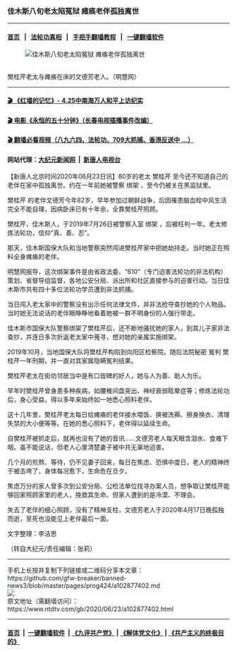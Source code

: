 ### 佳木斯八旬老太陷冤狱 瘫痪老伴孤独离世
------------------------

#### [首页](https://github.com/gfw-breaker/banned-news3/blob/master/README.md) &nbsp;&nbsp;|&nbsp;&nbsp; [法轮功真相](https://github.com/begood0513/basic/blob/master/README.md)  &nbsp;&nbsp;|&nbsp;&nbsp; [手把手翻墙教程](https://github.com/gfw-breaker/guides/wiki)  &nbsp;&nbsp;|&nbsp;&nbsp; [一键翻墙软件](https://github.com/gfw-breaker/nogfw/blob/master/README.md)  



<div><div class="featured_image">
 <figure>
  <img alt="佳木斯八旬老太陷冤狱 瘫痪老伴孤独离世" src="https://i.ntdtv.com/assets/uploads/2020/06/2020-06-23_114621-800x450.jpg"/>
 </figure><br/>
 <span class="caption">
  樊桂芹老太与瘫痪在床的文德芳老人。（明慧网）
 </span>
</div>
</div><hr/>

#### [ 🎬  《红墙的记忆》- 4.25中南海万人和平上访纪实](http://141.164.39.94:10000/videos/legend/425.html)

#### [ 🎬  电影《永恒的五十分钟》（长春电视插播事件改编） ](http://141.164.39.94:10000/videos/news/ComingForYou-2.html)

#### [ 🎬  翻墙必看视频（八九六四、法轮功、709大抓捕、香港反送中 ...）](https://github.com/gfw-breaker/links/blob/master/banned.md)

#### 网站代理：[大纪元新闻网](http://167.172.10.89:10080/gb/) &nbsp;|&nbsp; [新唐人电视台](http://167.172.10.89:8808/gb/)

<div><div class="post_content" itemprop="articleBody">
 <p>
  【新唐人北京时间2020年06月23日讯】80岁的老太
  <ok href="https://www.ntdtv.com/gb/樊桂芹.htm">
   樊桂芹
  </ok>
  至今还不知道自己的老伴在家中孤独离世。约在一年前她被警察
  <ok href="https://www.ntdtv.com/gb/绑架.htm">
   绑架
  </ok>
  ，至今仍被关在黑监狱里。
 </p>
 <p>
  <ok href="https://www.ntdtv.com/gb/樊桂芹.htm">
   樊桂芹
  </ok>
  的老伴文德芳今年82岁，早年参加过朝鲜战争，后因罹患脑血栓中风生活完全不能自理，因病卧床已有十年余，全靠樊桂芹照顾。
 </p>
 <p>
  樊桂芹，佳木斯人，于2019年7月26日被警察入室
  <ok href="https://www.ntdtv.com/gb/绑架.htm">
   绑架
  </ok>
  ，后被枉判一年。老太修炼法轮功，信仰“真、善、忍”。
 </p>
 <p>
  那天，佳木斯国保大队和当地警察突然闯进樊桂芹家中把她劫持走。当时她正在照料全身瘫痪的老伴。
 </p>
 <p>
  明慧网报导，这次绑架事件是由省政法委、“610”（专门迫害法轮功的非法机构）策划、省督导组监督，各地公安分局、派出所和社区直接参与的迫害行动。当日佳木斯市共有四十多位法轮功学员遭到非法抓捕。
 </p>
 <p>
  当日闯入老太家中的警察没有出示任何法律文件，并非法抢夺查抄她的个人物品。当时她无法说话的老伴眼睁睁地看着她被一群不明身份的人强行带走。
 </p>
 <p>
  佳木斯市国保大队警察绑架了樊桂芹后，还不断地骚扰她的家人，到其儿子家非法查抄，并连日多次折返老太家中蒐寻，想对她的亲属实施绑架。
 </p>
 <p>
  2019年10月，当地国保大队将樊桂芹构陷到向阳区检察院。随后法院秘密
  <ok href="https://www.ntdtv.com/gb/冤判.htm">
   冤判
  </ok>
  樊桂芹一年刑期，并一直对其家属隐瞒冤判结果。
 </p>
 <p>
  樊桂芹老太在街坊邻居当中是有口皆碑的好人，她与人为善、助人为乐。
 </p>
 <p>
  早年时樊桂芹曾身患多种疾病，如腰椎间盘突出、神经衰弱眩晕症等；修炼法轮功后，身心受益，得以多年来始终如一地悉心照料老伴。
 </p>
 <p>
  这十几年里，樊桂芹老太每日给瘫痪的老伴接水喂饭、换被洗褥、擦身换衣、清理失禁的大小便等等。在她的悉心照料下，老伴得以延续生命。
 </p>
 <p>
  自樊桂芹被抓走后，就再也没有了她的音讯……文德芳老人每天眼含泪水、食难下咽。虽不能说话，但老人心里清楚妻子被中共无辜地迫害。
 </p>
 <p>
  几个月的煎熬、等待，仍不见妻子回来，每日在焦虑、恐惧中度日，老人的精神终于被击垮了，身体每况愈下，生命危在旦夕。
 </p>
 <p>
  焦虑万分的家人曾多次到公安分局、公检法单位找寻办案人员，想争取让樊桂芹能够回家照顾家里的老人，挽救其生命。但家人遭到的是冷漠、不理会。
 </p>
 <p>
  失去了老伴的细心照顾，没有了精神支柱，文德芳老人于2020年4月17日晚孤独而逝，至死也没能见上老伴最后一面。
 </p>
 <p>
  文字整理：李洁思
 </p>
 <p>
  （转自大纪元/责任编辑：张莉）
 </p>
 <div class="single_ad">
 </div>
</div>
</div>
<hr/>
手机上长按并复制下列链接或二维码分享本文章：<br/>
https://github.com/gfw-breaker/banned-news3/blob/master/pages/prog424/a102877402.md <br/>
<a href='https://github.com/gfw-breaker/banned-news3/blob/master/pages/prog424/a102877402.md'><img src='https://github.com/gfw-breaker/banned-news3/blob/master/pages/prog424/a102877402.md.png'/></a> <br/>
原文地址（需翻墙访问）：https://www.ntdtv.com/gb/2020/06/23/a102877402.html


------------------------
#### [首页](https://github.com/gfw-breaker/banned-news3/blob/master/README.md) &nbsp;|&nbsp; [一键翻墙软件](https://github.com/gfw-breaker/nogfw/blob/master/README.md) &nbsp;| [《九评共产党》](https://github.com/gfw-breaker/9ping.md/blob/master/README.md#九评之一评共产党是什么) | [《解体党文化》](https://github.com/gfw-breaker/jtdwh.md/blob/master/README.md) | [《共产主义的终极目的》](https://github.com/gfw-breaker/gczydzjmd.md/blob/master/README.md)


<img src='http://gfw-breaker.win/banned-news3/pages/prog424/a102877402.md' width='0px' height='0px'/>